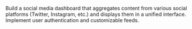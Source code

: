 Build a social media dashboard that aggregates
content from various social platforms (Twitter,
Instagram, etc.) and displays them in a unified
interface. Implement user authentication and
customizable feeds.
